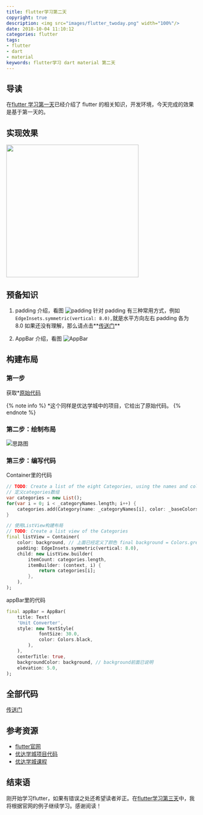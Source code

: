 ```yaml
---
title: flutter学习第二天
copyright: true
description: <img src="images/flutter_twoday.png" width="100%"/>
date: 2018-10-04 11:10:12
categories: flutter
tags:
- flutter
- dart
- material
keywords: flutter学习 dart material 第二天
---
```



## 导读

在[flutter 学习第一天](https://zjgyb.github.io/flutter%E5%AD%A6%E4%B9%A0%E7%AC%AC%E4%B8%80%E5%A4%A9.html)已经介绍了 flutter 的相关知识，开发环境，今天完成的效果是基于第一天的。

## 实现效果

<img src="images/flutter_twoday_show.gif" width="350">

## 预备知识

1. padding 介绍，看图
   ![padding](./images/padding.png)
   针对 padding 有三种常用方式，例如`EdgeInsets.symmetric(vertical: 8.0),`就是水平方向左右 padding 各为 8.0
   如果还没有理解，那么请点击**[传送门](https://github.com/zjgyb/flutter_study/blob/master/flutter_twoday/README.md#padding%E7%9A%84%E5%9B%BE%E7%89%87%E4%BB%8B%E7%BB%8D)**

2. AppBar 介绍，看图
 ![AppBar](./images/flutter_twoday_appbar.png)

## 构建布局

### 第一步

获取\*[原始代码](https://github.com/flutter/udacity-course/tree/master/course/03_category_route/task_03_category_route)

{% note info %} \*这个同样是优达学城中的项目，它给出了原始代码。
{% endnote %}

### 第二步：绘制布局

![思路图](./images/flutter_twoday_layout.png)

### 第三步：编写代码

Container里的代码

```dart
// TODO: Create a list of the eight Categories, using the names and colors
// 定义categories数组
var categories = new List();
for(var i = 0; i < _categoryNames.length; i++) {
    categories.add(Category(name: _categoryNames[i], color: _baseColors[i], iconLocation: icon));
}

// 使用ListView构建布局
// TODO: Create a list view of the Categories
final listView = Container(
    color: background, // 上面已经定义了颜色 final background = Colors.green[100];
    padding: EdgeInsets.symmetric(vertical: 8.0),
    child: new ListView.builder(
        itemCount: categories.length,
        itemBuilder: (context, i) {
            return categories[i];
        },
    ),
);
```

appBar里的代码

```dart
final appBar = AppBar(
    title: Text(
    'Unit Converter',
    style: new TextStyle(
            fontSize: 30.0,
            color: Colors.black,
        ),
    ),
    centerTitle: true,
    backgroundColor: background, // background前面已说明
    elevation: 5.0,
);
```

## 全部代码
[传送门](https://github.com/zjgyb/flutter_study/tree/master/flutter_twoday)

## 参考资源
- [flutter官网](https://flutter.io)
- [优达学城项目代码](https://github.com/flutter/udacity-course/tree/master/course/03_category_route/task_03_category_route)
- [优达学城课程](https://classroom.udacity.com/courses/ud905/lessons/92a39eec-0c04-4d98-b47f-c884b9cd5a3b/concepts/a253cee9-7f83-4fbf-b00f-1b82621a0853)

## 结束语

刚开始学习flutter，如果有错误之处还希望读者斧正。在[flutter学习第三天](https://zjgyb.github.io/flutter%E5%AD%A6%E4%B9%A0%E7%AC%AC%E4%B8%89%E5%A4%A9.html)中，我将根据官网的例子继续学习。感谢阅读！